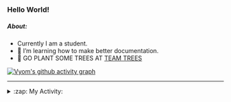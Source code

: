 ### Hello World!

##### About:
- Currently I am a student.
- 🌱 I’m learning how to make better documentation.
- 🌱 GO PLANT SOME TREES AT [TEAM TREES](https://teamtrees.org/)

[![Vyom's github activity graph](https://activity-graph.herokuapp.com/graph?username=Vyvy-vi)](https://github.com/ashutosh00710/github-readme-activity-graph)

---
<details>
  <summary>:zap: My Activity:</summary>
  
<!--START_SECTION:waka-->
![Code Time](http://img.shields.io/badge/Code%20Time-836%20hrs%207%20mins-blue)

**I'm a Night 🦉** 

```text
🌞 Morning    92 commits     ██░░░░░░░░░░░░░░░░░░░░░░░   9.25% 
🌆 Daytime    280 commits    ███████░░░░░░░░░░░░░░░░░░   28.14% 
🌃 Evening    317 commits    ████████░░░░░░░░░░░░░░░░░   31.86% 
🌙 Night      306 commits    ███████░░░░░░░░░░░░░░░░░░   30.75%

```
📅 **I'm Most Productive on Sunday** 

```text
Monday       134 commits    ███░░░░░░░░░░░░░░░░░░░░░░   13.47% 
Tuesday      133 commits    ███░░░░░░░░░░░░░░░░░░░░░░   13.37% 
Wednesday    159 commits    ████░░░░░░░░░░░░░░░░░░░░░   15.98% 
Thursday     129 commits    ███░░░░░░░░░░░░░░░░░░░░░░   12.96% 
Friday       124 commits    ███░░░░░░░░░░░░░░░░░░░░░░   12.46% 
Saturday     96 commits     ██░░░░░░░░░░░░░░░░░░░░░░░   9.65% 
Sunday       220 commits    █████░░░░░░░░░░░░░░░░░░░░   22.11%

```


📊 **This Week I Spent My Time On** 

```text
🔥 Editors: 
VS Code                  1 hr 39 mins        █████████████████████████   100.0%

🐱‍💻 Projects: 
praise                   52 mins             █████████████░░░░░░░░░░░░   52.83% 
palantir                 46 mins             ███████████░░░░░░░░░░░░░░   47.17%

```


 Last Updated on 27/07/2022 06:04:10 UTC
<!--END_SECTION:waka-->
</details>
